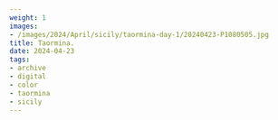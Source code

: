 ```yaml
---
weight: 1
images:
- /images/2024/April/sicily/taormina-day-1/20240423-P1080505.jpg
title: Taormina.
date: 2024-04-23
tags:
- archive
- digital
- color
- taormina
- sicily
---
```


